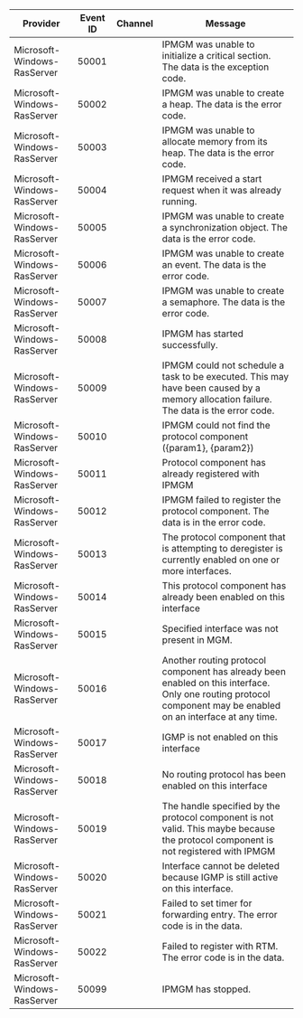Provider                     |  Event ID  |  Channel  |  Message
-----------------------------|------------|-----------|------------------------------------------------------------------------------------------------------------------------------------------------------------------
Microsoft-Windows-RasServer  |  50001     |           |  IPMGM was unable to initialize a critical section. The data is the exception code.
Microsoft-Windows-RasServer  |  50002     |           |  IPMGM was unable to create a heap. The data is the error code.
Microsoft-Windows-RasServer  |  50003     |           |  IPMGM was unable to allocate memory from its heap. The data is the error code.
Microsoft-Windows-RasServer  |  50004     |           |  IPMGM received a start request when it was already running.
Microsoft-Windows-RasServer  |  50005     |           |  IPMGM was unable to create a synchronization object. The data is the error code.
Microsoft-Windows-RasServer  |  50006     |           |  IPMGM was unable to create an event. The data is the error code.
Microsoft-Windows-RasServer  |  50007     |           |  IPMGM was unable to create a semaphore. The data is the error code.
Microsoft-Windows-RasServer  |  50008     |           |  IPMGM has started successfully.
Microsoft-Windows-RasServer  |  50009     |           |  IPMGM could not schedule a task to be executed. This may have been caused by a memory allocation failure. The data is the error code.
Microsoft-Windows-RasServer  |  50010     |           |  IPMGM could not find the protocol component ({param1}, {param2})
Microsoft-Windows-RasServer  |  50011     |           |  Protocol component has already registered with IPMGM
Microsoft-Windows-RasServer  |  50012     |           |  IPMGM failed to register the protocol component. The data is in the error code.
Microsoft-Windows-RasServer  |  50013     |           |  The protocol component that is attempting to deregister is currently enabled on one or more interfaces.
Microsoft-Windows-RasServer  |  50014     |           |  This protocol component has already been enabled on this interface
Microsoft-Windows-RasServer  |  50015     |           |  Specified interface was not present in MGM.
Microsoft-Windows-RasServer  |  50016     |           |  Another routing protocol component has already been enabled on this interface.  Only one routing protocol component may be  enabled on an interface at any time.
Microsoft-Windows-RasServer  |  50017     |           |  IGMP is not enabled on this interface
Microsoft-Windows-RasServer  |  50018     |           |  No routing protocol has been enabled on this interface
Microsoft-Windows-RasServer  |  50019     |           |  The handle specified by the protocol component is not valid. This maybe because the protocol component is not registered with IPMGM
Microsoft-Windows-RasServer  |  50020     |           |  Interface cannot be deleted because IGMP is still active on  this interface.
Microsoft-Windows-RasServer  |  50021     |           |  Failed to set timer for forwarding entry.   The error code is in the data.
Microsoft-Windows-RasServer  |  50022     |           |  Failed to register with RTM. The error code is in the data.
Microsoft-Windows-RasServer  |  50099     |           |  IPMGM has stopped.